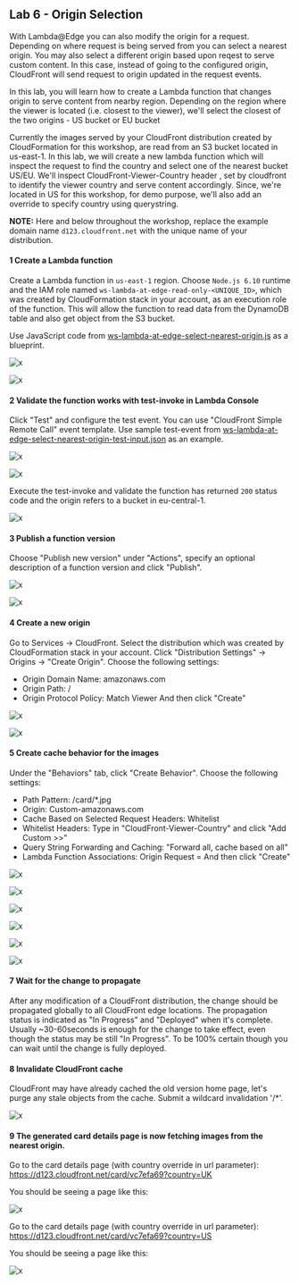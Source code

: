 ## Lab 6 - Origin Selection

With Lambda@Edge you can also modify the origin for a request. Depending on where request is being served from you can select a nearest origin. You may also select a different origin based upon reqest to serve custom content. In this case, instead of going to the configured origin, CloudFront will send request to origin updated in the request events.

In this lab, you will learn how to create a Lambda function that changes origin to serve content from nearby region. Depending on the region where the viewer is located (i.e. closest to the viewer), we'll select the closest of the two origins - US bucket or EU bucket

Currently the images served by your CloudFront distribution created by CloudFormation for this workshop, are read from an S3 bucket located in us-east-1.
In this lab, we will create a new lambda function which will inspect the request to find the country and select one of the nearest bucket US/EU. We'll inspect CloudFront-Viewer-Country header , set by cloudfront to identify the viewer country and serve content accordingly. Since, we're located in US for this workshop, for demo purpose, we'll also add an override to specify country using querystring.

**NOTE:** Here and below throughout the workshop, replace the example domain name `d123.cloudfront.net` with the unique name of your distribution.

#### 1 Create a Lambda function

Create a Lambda function in `us-east-1` region. Choose `Node.js 6.10` runtime and the IAM role named `ws-lambda-at-edge-read-only-<UNIQUE_ID>`, which was created by CloudFormation stack in your account, as an execution role of the function. This will allow the function to read data from the DynamoDB table and also get object from the S3 bucket.

Use JavaScript code from [ws-lambda-at-edge-select-nearest-origin.js](./ws-lambda-at-edge-select-nearest-origin.js) as a blueprint.

![x](./img/pic-1-create-function-select-nearest-origin.png)

![x](./img/pic-1-create-function-select-nearest-origin2.png)

#### 2 Validate the function works with test-invoke in Lambda Console

Click "Test" and configure the test event. You can use "CloudFront Simple Remote Call" event template. Use sample test-event from [ws-lambda-at-edge-select-nearest-origin-test-input.json](./ws-lambda-at-edge-select-nearest-origin-test-input.json) as an example.

![x](./img/pic-2-configure-test-event.png)

![x](./img/pic-2-configure-test-event2.png)

Execute the test-invoke and validate the function has returned `200` status code and the origin refers to a bucket in eu-central-1.

![x](./img/pic-3-test-invoke-select-nearest-origin.png)

#### 3 Publish a function version

Choose "Publish new version" under "Actions", specify an optional description of a function version and click "Publish".

![x](./img/pic-4-publish-function-version.png)

![x](./img/pic-4-publish-function-version2.png)

#### 4 Create a new origin

Go to Services -> CloudFront. Select the distribution which was created by CloudFormation stack in your account. Click "Distribution Settings" -> Origins -> "Create Origin".  Choose the following settings:
* Origin Domain Name: amazonaws.com
* Origin Path: /
* Origin Protocol Policy: Match Viewer
And then click "Create"

![x](./img/pic-5-create-new-origin.png)

![x](./img/pic-5-create-new-origin2.png)

#### 5 Create cache behavior for the images 

Under the "Behaviors" tab, click "Create Behavior". Choose the following settings:
* Path Pattern: /card/*.jpg
* Origin: Custom-amazonaws.com
* Cache Based on Selected Request Headers: Whitelist
* Whitelist Headers: Type in "CloudFront-Viewer-Country" and click "Add Custom >>"
* Query String Forwarding and Caching: "Forward all, cache based on all"
* Lambda Function Associations: Origin Request = <lambda version ARN from the previous step>
And then click "Create"

![x](./img/pic-6-create-new-cachebehavior.png)

![x](./img/pic-6-create-new-cachebehavior2.png)

![x](./img/pic-6-create-new-cachebehavior3.png)

![x](./img/pic-6-create-new-cachebehavior4.png)

![x](./img/pic-6-create-new-cachebehavior5.png)

![x](./img/pic-6-create-new-cachebehavior6.png)

#### 7 Wait for the change to propagate

After any modification of a CloudFront distribution, the change should be propagated globally to all CloudFront edge locations. The propagation status is indicated as "In Progress" and "Deployed" when it's complete. Usually ~30-60seconds is enough for the change to take effect, even though the status may be still "In Progress". To be 100% certain though you can wait until the change is fully deployed.

#### 8 Invalidate CloudFront cache

CloudFront may have already cached the old version home page, let's purge any stale objects from the cache. Submit a wildcard invalidation '/*'.

![x](./img/pic-7-invalidate.png)

#### 9 The generated card details page is now fetching images from the nearest origin.

Go to the card details page (with country override in url parameter):  
https://d123.cloudfront.net/card/vc7efa69?country=UK  

You should be seeing a page like this:

![x](./img/pic-8-load-from-eu.png)

Go to the card details page (with country override in url parameter):  
https://d123.cloudfront.net/card/vc7efa69?country=US  

You should be seeing a page like this:

![x](./img/pic-9-load-from-us.png)

